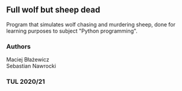 ## **Full wolf but sheep dead**
Program that simulates wolf chasing and murdering sheep,
done for learning purposes to subject "Python programming".
### Authors
Maciej Błażewicz\
Sebastian Nawrocki
### TUL 2020/21
